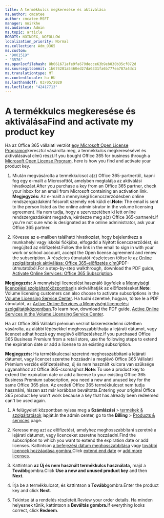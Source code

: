 ```yaml
---
title: A termékkulcs megkeresése és aktiválása
ms.author: cmcatee
author: cmcatee-MSFT
manager: mnirkhe
ms.audience: Admin
ms.topic: article
ROBOTS: NOINDEX, NOFOLLOW
localization_priority: Normal
ms.collection: Adm_O365
ms.custom:
- "9001519"
- "3576"
ms.openlocfilehash: 8b661671afe9fa670decce63b9eb030b35cf072d
ms.sourcegitcommit: 1b674201a5460ed27da6331fa6b777ea787a4dc1
ms.translationtype: MT
ms.contentlocale: hu-HU
ms.lasthandoff: 03/05/2020
ms.locfileid: "42417713"
---
```

# <a name="find-and-activate-my-product-key"></a><span data-ttu-id="4c3e3-102">A termékkulcs megkeresése és aktiválása</span><span class="sxs-lookup"><span data-stu-id="4c3e3-102">Find and activate my product key</span></span>

<span data-ttu-id="4c3e3-103">Ha az Office 365 vállalati verziót [egy Microsoft Open License Programon](https://go.microsoft.com/fwlink/p/?LinkID=613298)keresztül vásárolta meg, a termékkulcs megkeresésével és aktiválásával című részt.</span><span class="sxs-lookup"><span data-stu-id="4c3e3-103">If you bought Office 365 for business through a [Microsoft Open License Program](https://go.microsoft.com/fwlink/p/?LinkID=613298), here is how you find and activate your product key.</span></span>

1. <span data-ttu-id="4c3e3-104">Miután megvásárolta a termékkulcsot a(z) Office 365-partnertől, kapni fog egy e-mailt a Microsofttól, amelyben megtalálja az aktiválási hivatkozást.</span><span class="sxs-lookup"><span data-stu-id="4c3e3-104">After you purchase a key from an Office 365 partner, check your inbox for an email from Microsoft containing an activation link.</span></span>  <span data-ttu-id="4c3e3-105">**Megjegyzés:** Az e-mailt a mennyiségi licencszerződésben online rendszergazdaként felsorolt személy nek küldi el.</span><span class="sxs-lookup"><span data-stu-id="4c3e3-105">**Note**: The email is sent to the person listed as the online administrator in the volume licensing agreement.</span></span>  <span data-ttu-id="4c3e3-106">Ha nem tudja, hogy a szervezetében ki lett online rendszergazdaként megadva, kérdezze meg a(z) Office 365-partnerét.</span><span class="sxs-lookup"><span data-stu-id="4c3e3-106">If you're not sure who is designated as the online administrator, ask your Office 365 partner.</span></span>

2. <span data-ttu-id="4c3e3-107">Kövesse az e-mailben található hivatkozást, hogy bejelentkezz a munkahelyi vagy iskolai fiókjába, elfogadd a Nyitott licencszerződést, és megújítsd az előfizetést.</span><span class="sxs-lookup"><span data-stu-id="4c3e3-107">Follow the link in the email to sign in with your work or school account, accept the Open license agreement and renew the subscription.</span></span>  <span data-ttu-id="4c3e3-108">A részletes útmutatót részletesen töltse le az [Online szolgáltatások aktiválása: Office 365-előfizetés című](https://go.microsoft.com/fwlink/p/?LinkId=618100)PDF-útmutatóból.</span><span class="sxs-lookup"><span data-stu-id="4c3e3-108">For a step-by-step walkthrough, download the PDF guide, [Activate Online Services: Office 365 Subscription](https://go.microsoft.com/fwlink/p/?LinkId=618100).</span></span> 

<span data-ttu-id="4c3e3-109">**Megjegyzés:** A mennyiségi licencelést használó ügyfelek a [Mennyiségi licencelési szolgáltatóközpontban](https://go.microsoft.com/fwlink/p/?LinkID=282016)is aktiválhatják az előfizetéseket.</span><span class="sxs-lookup"><span data-stu-id="4c3e3-109">**Note**: Volume licensing customers can also choose to activate subscriptions in the [Volume Licensing Service Center](https://go.microsoft.com/fwlink/p/?LinkID=282016).</span></span>  <span data-ttu-id="4c3e3-110">Ha tudni szeretné, hogyan, töltse le a PDF útmutatót, az [Active Online Services a Mennyiségi licencelési szolgáltatóközpontban](https://go.microsoft.com/fwlink/p/?LinkId=618096).</span><span class="sxs-lookup"><span data-stu-id="4c3e3-110">To learn how, download the PDF guide, [Active Online Services in the Volume Licensing Service Center](https://go.microsoft.com/fwlink/p/?LinkId=618096).</span></span>

<span data-ttu-id="4c3e3-111">Ha az Office 365 Vállalati prémium verziót kiskereskedelmi üzletben vásárolta, az alábbi lépésekkel meghosszabbíthatja a lejárati dátumot, vagy licencet adhat hozzá egy meglévő előfizetéshez.</span><span class="sxs-lookup"><span data-stu-id="4c3e3-111">If you purchased Office 365 Business Premium from a retail store, use the following steps to extend the expiration date or add a license to an existing subscription.</span></span>

<span data-ttu-id="4c3e3-112">**Megjegyzés:** Ha termékkulccsal szeretné meghosszabbítani a lejárati dátumot, vagy licencet szeretne hozzáadni a meglévő Office 365 Vállalati Prémium verziós előfizetéséhez, új és nem használt kulcsra van szüksége ugyanahhoz az Office 365-csomaghoz.</span><span class="sxs-lookup"><span data-stu-id="4c3e3-112">**Note**: To use a product key to extend the expiration date or add a license to your existing Office 365 Business Premium subscription, you need a new and unused key for the same Office 365 plan.</span></span>  <span data-ttu-id="4c3e3-113">Az eredeti Office 365 termékkulcsot nem tudja használni, hiszen azt már korábban beváltotta.</span><span class="sxs-lookup"><span data-stu-id="4c3e3-113">Entering your original Office 365 product key won't work because a key that has already been redeemed can't be used again.</span></span>

1. <span data-ttu-id="4c3e3-114">A felügyeleti központban nyissa meg a **Számlázási** > [termékek & szolgáltatások](https://go.microsoft.com/fwlink/p/?linkid=842054) lapját.</span><span class="sxs-lookup"><span data-stu-id="4c3e3-114">In the admin center, go to the **Billing** > [Products & services](https://go.microsoft.com/fwlink/p/?linkid=842054) page.</span></span>

2. <span data-ttu-id="4c3e3-115">Keresse meg azt az előfizetést, amelyhez meghosszabbítani szeretné a lejárati dátumot, vagy licenceket szeretne hozzáadni.</span><span class="sxs-lookup"><span data-stu-id="4c3e3-115">Find the subscription to which you want to extend the expiration date or add licenses.</span></span>  <span data-ttu-id="4c3e3-116">Kattintson [a befejezési dátum meghosszabbítása](https://go.microsoft.com/fwlink/p/?linkid=842054) vagy [további licencek hozzáadása gombra.](https://go.microsoft.com/fwlink/p/?linkid=842054)</span><span class="sxs-lookup"><span data-stu-id="4c3e3-116">Click [extend end date](https://go.microsoft.com/fwlink/p/?linkid=842054) or [add more licenses](https://go.microsoft.com/fwlink/p/?linkid=842054).</span></span>

3. <span data-ttu-id="4c3e3-117">Kattintson **az Új és nem használt termékkulcs használata,** majd a **Tovább**gombra.</span><span class="sxs-lookup"><span data-stu-id="4c3e3-117">Click **Use a new and unused product key** and then **Next**.</span></span>

4. <span data-ttu-id="4c3e3-118">Írja be a termékkulcsot, és kattintson a **Tovább**gombra.</span><span class="sxs-lookup"><span data-stu-id="4c3e3-118">Enter the product key and click **Next**.</span></span>

5. <span data-ttu-id="4c3e3-119">Tekintse át a rendelés részleteit.</span><span class="sxs-lookup"><span data-stu-id="4c3e3-119">Review your order details.</span></span>  <span data-ttu-id="4c3e3-120">Ha minden helyesnek tűnik, kattintson a **Beváltás gombra.**</span><span class="sxs-lookup"><span data-stu-id="4c3e3-120">If everything looks correct, click **Redeem**.</span></span>